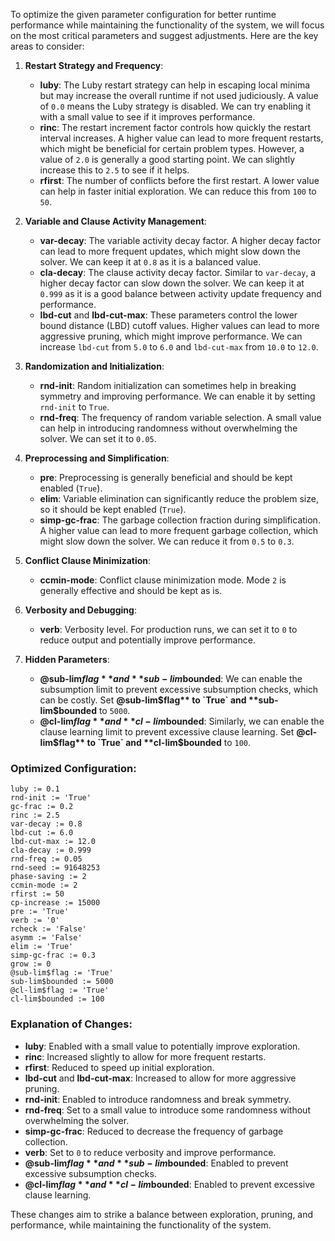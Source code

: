 To optimize the given parameter configuration for better runtime performance while maintaining the functionality of the system, we will focus on the most critical parameters and suggest adjustments. Here are the key areas to consider:

1. **Restart Strategy and Frequency**:
   - **luby**: The Luby restart strategy can help in escaping local minima but may increase the overall runtime if not used judiciously. A value of `0.0` means the Luby strategy is disabled. We can try enabling it with a small value to see if it improves performance.
   - **rinc**: The restart increment factor controls how quickly the restart interval increases. A higher value can lead to more frequent restarts, which might be beneficial for certain problem types. However, a value of `2.0` is generally a good starting point. We can slightly increase this to `2.5` to see if it helps.
   - **rfirst**: The number of conflicts before the first restart. A lower value can help in faster initial exploration. We can reduce this from `100` to `50`.

2. **Variable and Clause Activity Management**:
   - **var-decay**: The variable activity decay factor. A higher decay factor can lead to more frequent updates, which might slow down the solver. We can keep it at `0.8` as it is a balanced value.
   - **cla-decay**: The clause activity decay factor. Similar to `var-decay`, a higher decay factor can slow down the solver. We can keep it at `0.999` as it is a good balance between activity update frequency and performance.
   - **lbd-cut** and **lbd-cut-max**: These parameters control the lower bound distance (LBD) cutoff values. Higher values can lead to more aggressive pruning, which might improve performance. We can increase `lbd-cut` from `5.0` to `6.0` and `lbd-cut-max` from `10.0` to `12.0`.

3. **Randomization and Initialization**:
   - **rnd-init**: Random initialization can sometimes help in breaking symmetry and improving performance. We can enable it by setting `rnd-init` to `True`.
   - **rnd-freq**: The frequency of random variable selection. A small value can help in introducing randomness without overwhelming the solver. We can set it to `0.05`.

4. **Preprocessing and Simplification**:
   - **pre**: Preprocessing is generally beneficial and should be kept enabled (`True`).
   - **elim**: Variable elimination can significantly reduce the problem size, so it should be kept enabled (`True`).
   - **simp-gc-frac**: The garbage collection fraction during simplification. A higher value can lead to more frequent garbage collection, which might slow down the solver. We can reduce it from `0.5` to `0.3`.

5. **Conflict Clause Minimization**:
   - **ccmin-mode**: Conflict clause minimization mode. Mode `2` is generally effective and should be kept as is.

6. **Verbosity and Debugging**:
   - **verb**: Verbosity level. For production runs, we can set it to `0` to reduce output and potentially improve performance.

7. **Hidden Parameters**:
   - **@sub-lim$flag** and **sub-lim$bounded**: We can enable the subsumption limit to prevent excessive subsumption checks, which can be costly. Set **@sub-lim$flag** to `True` and **sub-lim$bounded** to `5000`.
   - **@cl-lim$flag** and **cl-lim$bounded**: Similarly, we can enable the clause learning limit to prevent excessive clause learning. Set **@cl-lim$flag** to `True` and **cl-lim$bounded** to `100`.

### Optimized Configuration:

```plaintext
luby := 0.1
rnd-init := 'True'
gc-frac := 0.2
rinc := 2.5
var-decay := 0.8
lbd-cut := 6.0
lbd-cut-max := 12.0
cla-decay := 0.999
rnd-freq := 0.05
rnd-seed := 91648253
phase-saving := 2
ccmin-mode := 2
rfirst := 50
cp-increase := 15000
pre := 'True'
verb := '0'
rcheck := 'False'
asymm := 'False'
elim := 'True'
simp-gc-frac := 0.3
grow := 0
@sub-lim$flag := 'True'
sub-lim$bounded := 5000
@cl-lim$flag := 'True'
cl-lim$bounded := 100
```

### Explanation of Changes:
- **luby**: Enabled with a small value to potentially improve exploration.
- **rinc**: Increased slightly to allow for more frequent restarts.
- **rfirst**: Reduced to speed up initial exploration.
- **lbd-cut** and **lbd-cut-max**: Increased to allow for more aggressive pruning.
- **rnd-init**: Enabled to introduce randomness and break symmetry.
- **rnd-freq**: Set to a small value to introduce some randomness without overwhelming the solver.
- **simp-gc-frac**: Reduced to decrease the frequency of garbage collection.
- **verb**: Set to `0` to reduce verbosity and improve performance.
- **@sub-lim$flag** and **sub-lim$bounded**: Enabled to prevent excessive subsumption checks.
- **@cl-lim$flag** and **cl-lim$bounded**: Enabled to prevent excessive clause learning.

These changes aim to strike a balance between exploration, pruning, and performance, while maintaining the functionality of the system.